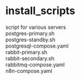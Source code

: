# install_scripts
script for various servers  <br>
postgres-primary.sh  <br> 
postgres-standby.sh  <br>
postgresql-compose.yaml  <br>
rabbit-primary.sh  <br>
rabbit-secondary.sh <br>
rabbitmq-compose.yaml  <br>
n8n-compose.yaml
